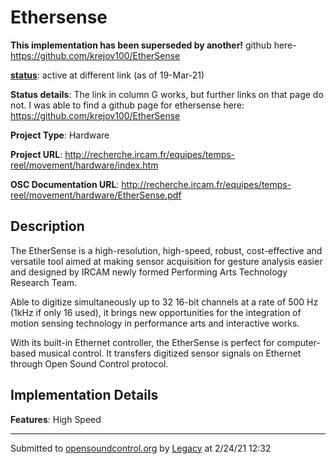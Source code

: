# Ethersense

**This implementation has been superseded by another!**
github here-https://github.com/krejov100/EtherSense

**[status](https://ccrma.stanford.edu/~matt/OSC/implementation-status.html)**: active at different link (as of 19-Mar-21)

**Status details**: 
The link in column G works, but further links on that page do not. I was able to find a github page for ethersense here: https://github.com/krejov100/EtherSense

**Project Type**: Hardware

**Project URL**: <http://recherche.ircam.fr/equipes/temps-reel/movement/hardware/index.htm>

**OSC Documentation URL**: <http://recherche.ircam.fr/equipes/temps-reel/movement/hardware/EtherSense.pdf>

## Description

The EtherSense is a high-resolution, high-speed, robust, cost-effective and versatile tool aimed at making sensor acquisition for gesture analysis easier and designed by IRCAM newly formed Performing Arts Technology Research Team. <p> Able to digitize simultaneously up to 32 16-bit channels at a rate of 500 Hz (1kHz if only 16 used), it brings new opportunities for the integration of motion sensing technology in performance arts and interactive works. <p> With its built-in Ethernet controller, the EtherSense is perfect for computer-based musical control. It transfers digitized sensor signals on Ethernet through Open Sound Control protocol.

## Implementation Details

**Features**: High Speed

---
Submitted to [opensoundcontrol.org](https://opensoundcontrol.org) by [Legacy](https://web.archive.org) at 2/24/21 12:32

